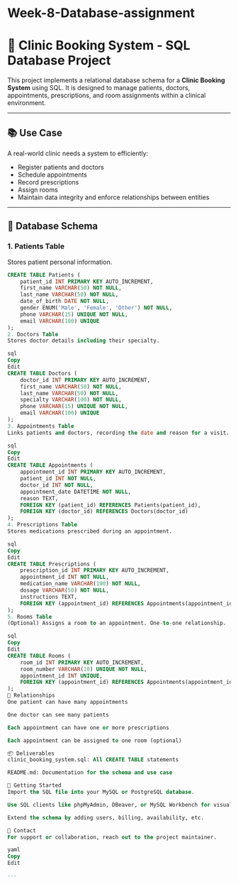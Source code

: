 # Week-8-Database-assignment
# 🏥 Clinic Booking System - SQL Database Project

This project implements a relational database schema for a **Clinic Booking System** using SQL. It is designed to manage patients, doctors, appointments, prescriptions, and room assignments within a clinical environment.

---

## 📚 Use Case

A real-world clinic needs a system to efficiently:

- Register patients and doctors
- Schedule appointments
- Record prescriptions
- Assign rooms
- Maintain data integrity and enforce relationships between entities

---

## 🧱 Database Schema

### 1. Patients Table
Stores patient personal information.

```sql
CREATE TABLE Patients (
    patient_id INT PRIMARY KEY AUTO_INCREMENT,
    first_name VARCHAR(50) NOT NULL,
    last_name VARCHAR(50) NOT NULL,
    date_of_birth DATE NOT NULL,
    gender ENUM('Male', 'Female', 'Other') NOT NULL,
    phone VARCHAR(15) UNIQUE NOT NULL,
    email VARCHAR(100) UNIQUE
);
2. Doctors Table
Stores doctor details including their specialty.

sql
Copy
Edit
CREATE TABLE Doctors (
    doctor_id INT PRIMARY KEY AUTO_INCREMENT,
    first_name VARCHAR(50) NOT NULL,
    last_name VARCHAR(50) NOT NULL,
    specialty VARCHAR(100) NOT NULL,
    phone VARCHAR(15) UNIQUE NOT NULL,
    email VARCHAR(100) UNIQUE
);
3. Appointments Table
Links patients and doctors, recording the date and reason for a visit.

sql
Copy
Edit
CREATE TABLE Appointments (
    appointment_id INT PRIMARY KEY AUTO_INCREMENT,
    patient_id INT NOT NULL,
    doctor_id INT NOT NULL,
    appointment_date DATETIME NOT NULL,
    reason TEXT,
    FOREIGN KEY (patient_id) REFERENCES Patients(patient_id),
    FOREIGN KEY (doctor_id) REFERENCES Doctors(doctor_id)
);
4. Prescriptions Table
Stores medications prescribed during an appointment.

sql
Copy
Edit
CREATE TABLE Prescriptions (
    prescription_id INT PRIMARY KEY AUTO_INCREMENT,
    appointment_id INT NOT NULL,
    medication_name VARCHAR(100) NOT NULL,
    dosage VARCHAR(50) NOT NULL,
    instructions TEXT,
    FOREIGN KEY (appointment_id) REFERENCES Appointments(appointment_id)
);
5. Rooms Table
(Optional) Assigns a room to an appointment. One-to-one relationship.

sql
Copy
Edit
CREATE TABLE Rooms (
    room_id INT PRIMARY KEY AUTO_INCREMENT,
    room_number VARCHAR(10) UNIQUE NOT NULL,
    appointment_id INT UNIQUE,
    FOREIGN KEY (appointment_id) REFERENCES Appointments(appointment_id)
);
🔗 Relationships
One patient can have many appointments

One doctor can see many patients

Each appointment can have one or more prescriptions

Each appointment can be assigned to one room (optional)

📦 Deliverables
clinic_booking_system.sql: All CREATE TABLE statements

README.md: Documentation for the schema and use case

🚀 Getting Started
Import the SQL file into your MySQL or PostgreSQL database.

Use SQL clients like phpMyAdmin, DBeaver, or MySQL Workbench for visualization.

Extend the schema by adding users, billing, availability, etc.

📧 Contact
For support or collaboration, reach out to the project maintainer.

yaml
Copy
Edit

---

